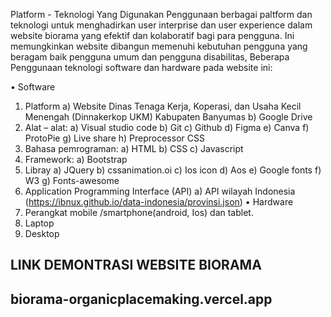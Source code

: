 Platform - Teknologi Yang Digunakan
Penggunaan berbagai paltform dan teknologi untuk menghadirkan user interprise dan user experience dalam website biorama yang efektif dan kolaboratif bagi para pengguna. Ini memungkinkan website dibangun memenuhi kebutuhan pengguna yang beragam baik pengguna umum dan pengguna disabilitas,  Beberapa Penggunaan teknologi software dan hardware pada website ini:

•	Software
1.	Platform 
a)	Website Dinas Tenaga Kerja, Koperasi, dan Usaha Kecil Menengah (Dinnakerkop UKM) Kabupaten Banyumas 
b)	Google Drive
2.	Alat – alat:
a)	Visual studio code
b)	Git
c)	Github
d)	Figma
e)	Canva 
f)	ProtoPie
g)	Live share
h)	Preprocessor CSS
3.	Bahasa pemrograman: 
a)	HTML 
b)	CSS
c)	Javascript
4.	Framework: 
a)	Bootstrap
5.	Libray
a)	JQuery
b)	cssanimation.oi
c)	Ios icon
d)	Aos 
e)	Google fonts
f)	W3
g)	Fonts-awesome
6.	Application Programming Interface (API)
a)	API wilayah Indonesia (https://ibnux.github.io/data-indonesia/provinsi.json)
•	Hardware
1.	Perangkat mobile /smartphone(android, Ios) dan tablet.
2.	Laptop
3.	Desktop


LINK DEMONTRASI WEBSITE BIORAMA
-
biorama-organicplacemaking.vercel.app
-
